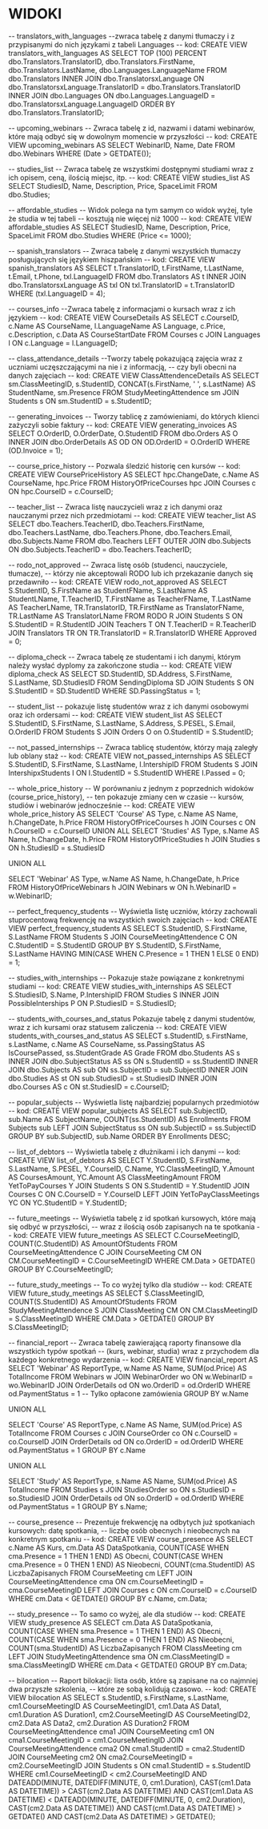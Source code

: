 # WIDOKI

-- translators_with_languages
--zwraca tabelę z danymi tłumaczy i z przypisanymi do nich językami z tabeli Languages
-- kod:
CREATE VIEW translators_with_languages AS
SELECT TOP (100) PERCENT dbo.Translators.TranslatorID, dbo.Translators.FirstName,
dbo.Translators.LastName, dbo.Languages.LanguageName
FROM dbo.Translators 
INNER JOIN dbo.TranslatorsxLanguage ON dbo.TranslatorsxLanguage.TranslatorID = dbo.Translators.TranslatorID INNER JOIN dbo.Languages ON dbo.Languages.LanguageID = dbo.TranslatorsxLanguage.LanguageID
ORDER BY dbo.Translators.TranslatorID;


-- upcoming_webinars
-- Zwraca tabelę z id, nazwami i datami webinarów, które mają odbyć się w dowolnym momencie w przyszłości
-- kod:
CREATE VIEW upcoming_webinars AS
SELECT WebinarID, Name, Date
FROM   dbo.Webinars
WHERE (Date > GETDATE());


-- studies_list
-- Zwraca tabelę ze wszystkimi dostępnymi studiami wraz z ich opisem, ceną, ilością miejsc, itp.
-- kod:
CREATE VIEW studies_list AS
SELECT StudiesID, Name, Description, Price, SpaceLimit
FROM   dbo.Studies;


-- affordable_studies
-- Widok polega na tym samym co widok wyżej, tyle że studia w tej tabeli
-- kosztują nie więcej niż 1000 
-- kod:
CREATE VIEW affordable_studies AS
SELECT StudiesID, Name, Description, Price, SpaceLimit
FROM   dbo.Studies
WHERE (Price <= 1000);


-- spanish_translators
-- Zwraca tabelę z danymi wszystkich tłumaczy posługujących się językiem hiszpańskim 
-- kod:
CREATE VIEW spanish_translators AS
SELECT t.TranslatorID, t.FirstName, t.LastName, t.Email, t.Phone, txl.LanguageID
FROM   dbo.Translators AS t INNER JOIN
dbo.TranslatorsxLanguage AS txl ON txl.TranslatorID = t.TranslatorID
WHERE (txl.LanguageID = 4);


-- courses_info
--Zwraca tabelę z informacjami o kursach wraz z ich językiem
-- kod:
CREATE VIEW CourseDetails AS
SELECT c.CourseID, c.Name AS CourseName, l.LanguageName AS Language, c.Price,
c.Description, c.Data AS CourseStartDate
FROM Courses c
JOIN Languages l ON c.Language = l.LanguageID;


-- class_attendance_details
--Tworzy tabelę pokazującą zajęcia wraz z uczniami uczęszczającymi na nie i z informacją, 
-- czy byli obecni na danych zajęciach
-- kod:
CREATE VIEW ClassAttendenceDetails AS
SELECT sm.ClassMeetingID, s.StudentID,
CONCAT(s.FirstName, ' ', s.LastName) AS StudentName, sm.Presence
FROM StudyMeetingAttendence sm
JOIN Students s ON sm.StudentID = s.StudentID;


-- generating_invoices
-- Tworzy tablicę z zamówieniami, do których klienci zażyczyli sobie faktury
-- kod:
CREATE VIEW generating_invoices AS
SELECT O.OrderID, O.OrderDate, O.StudentID
FROM dbo.Orders AS O 
INNER JOIN dbo.OrderDetails AS OD ON OD.OrderID = O.OrderID
WHERE (OD.Invoice = 1);


-- course_price_history
-- Pozwala śledzić historię cen kursów
-- kod:
CREATE VIEW CoursePriceHistory AS
SELECT hpc.ChangeDate, c.Name AS CourseName, hpc.Price 
FROM HistoryOfPriceCourses hpc 
JOIN Courses c ON hpc.CourseID = c.CourseID;


-- teacher_list
-- Zwraca listę nauczycieli wraz z ich danymi oraz nauczanymi przez nich przedmiotami
-- kod:
CREATE VIEW teacher_list AS
SELECT dbo.Teachers.TeacherID, dbo.Teachers.FirstName, dbo.Teachers.LastName,
dbo.Teachers.Phone, dbo.Teachers.Email, dbo.Subjects.Name
FROM dbo.Teachers 
LEFT OUTER JOIN dbo.Subjects ON dbo.Subjects.TeacherID = dbo.Teachers.TeacherID;


-- rodo_not_approved
-- Zwraca listę osób (studenci, nauczyciele, tłumacze), 
-- którzy nie akceptowali RODO lub ich przekazanie danych się przedawniło
-- kod:
CREATE VIEW rodo_not_approved AS
SELECT S.StudentID, S.FirstName as StudentFName, S.LastName AS StudentLName,
T.TeacherID, T.FirstName as TeacherFName, T.LastName  AS TeacherLName,
TR.TranslatorID, TR.FirstName as TranslatorFName, TR.LastName  AS TranslatorLName 
FROM RODO R
JOIN Students S ON S.StudentID = R.StudentID
JOIN Teachers T ON T.TeacherID = R.TeacherID
JOIN Translators TR ON TR.TranslatorID = R.TranslatorID
WHERE Approved = 0;


-- diploma_check
-- Zwraca tabelę ze studentami i ich danymi, którym należy wysłać dyplomy za zakończone studia
-- kod:
CREATE VIEW diploma_check AS
SELECT SD.StudentID, SD.Address, S.FirstName, S.LastName, SD.StudiesID 
FROM SendingDiploma SD
JOIN Students S ON S.StudentID = SD.StudentID
WHERE SD.PassingStatus = 1;


-- student_list
-- pokazuje listę studentów wraz z ich danymi osobowymi oraz ich ordersami
-- kod:
CREATE VIEW student_list AS
SELECT S.StudentID, S.FirstName, S.LastName, S.Address, S.PESEL, S.Email, O.OrderID 
FROM Students S
JOIN Orders O on O.StudentID = S.StudentID;


-- not_passed_internships
-- Zwraca tablicę studentów, którzy mają zaległy lub oblany staż
-- kod:
CREATE VIEW not_passed_internships AS
SELECT S.StudentID, S.FirstName, S.LastName, I.IntershipID FROM Students S
JOIN IntershipxStudents I ON I.StudentID = S.StudentID
WHERE I.Passed = 0;


-- whole_price_history
-- W porównaniu z jednym z poprzednich widoków (course_price_history), 
-- ten pokazuje zmiany cen w czasie 
-- kursów, studiów i webinarów jednocześnie
-- kod:
CREATE VIEW whole_price_history AS
SELECT 'Course' AS Type, c.Name AS Name,
h.ChangeDate, h.Price
FROM HistoryOfPriceCourses h
JOIN Courses c ON h.CourseID = c.CourseID
UNION ALL
SELECT 'Studies' AS Type, s.Name AS Name,
h.ChangeDate, h.Price
FROM HistoryOfPriceStudies h
JOIN Studies s ON h.StudiesID = s.StudiesID

UNION ALL

SELECT 'Webinar' AS Type, w.Name AS Name,
h.ChangeDate, h.Price
FROM HistoryOfPriceWebinars h
JOIN Webinars w ON h.WebinarID = w.WebinarID;


-- perfect_frequency_students
-- Wyświetla listę uczniów, którzy zachowali stuprocentową frekwencję na wszystkich swoich zajęciach
-- kod:
CREATE VIEW perfect_frequency_students AS
SELECT S.StudentID, S.FirstName, S.LastName FROM Students S
JOIN CourseMeetingAttendence C ON C.StudentID = S.StudentID
GROUP BY S.StudentID, S.FirstName, S.LastName
HAVING MIN(CASE WHEN C.Presence = 1 THEN 1 ELSE 0 END) = 1;


-- studies_with_internships
-- Pokazuje staże powiązane z konkretnymi studiami
-- kod:
CREATE VIEW studies_with_internships AS
SELECT S.StudiesID, S.Name, P.IntershipID FROM Studies S
INNER JOIN PossibleInterships P ON P.StudiesID = S.StudiesID;


-- students_with_courses_and_status
Pokazuje tabelę z danymi studentów, wraz z ich kursami oraz statusem zaliczenia
-- kod:
CREATE VIEW students_with_courses_and_status AS
SELECT s.StudentID, s.FirstName, s.LastName, c.Name AS CourseName, 
ss.PassingStatus AS IsCoursePassed, ss.StudentGrade AS Grade
FROM dbo.Students AS s 
INNER JOIN dbo.SubjectStatus AS ss ON s.StudentID = ss.StudentID 
INNER JOIN dbo.Subjects AS sub ON ss.SubjectID = sub.SubjectID 
INNER JOIN dbo.Studies AS st ON sub.StudiesID = st.StudiesID 
INNER JOIN dbo.Courses AS c ON st.StudiesID = c.CourseID;


-- popular_subjects
-- Wyświetla listę najbardziej popularnych przedmiotów
-- kod:
CREATE VIEW popular_subjects AS
SELECT sub.SubjectID, sub.Name AS SubjectName, COUNT(ss.StudentID) AS Enrollments
FROM Subjects sub
LEFT JOIN SubjectStatus ss ON sub.SubjectID = ss.SubjectID
GROUP BY sub.SubjectID, sub.Name
ORDER BY Enrollments DESC;


-- list_of_debtors
-- Wyświetla tabelę z dłużnikami i ich danymi
-- kod:
CREATE VIEW list_of_debtors AS
SELECT Y.StudentID, S.FirstName, S.LastName, S.PESEL, Y.CourseID, C.Name, YC.ClassMeetingID, 
Y.Amount AS CoursesAmount, YC.Amount AS ClassMeetingAmount 
FROM YetToPayCourses Y
JOIN Students S ON S.StudentID = Y.StudentID
JOIN Courses C ON C.CourseID = Y.CourseID
LEFT JOIN YetToPayClassMeetings YC ON YC.StudentID = Y.StudentID;

-- future_meetings
-- Wyświetla tabelę z id spotkań kursowych, które mają się odbyć w przyszłości, 
-- wraz z ilością osób zapisanych na te spotkania
-- kod:
CREATE VIEW future_meetings AS
SELECT C.CourseMeetingID, COUNT(C.StudentID) AS AmountOfStudents 
FROM CourseMeetingAttendence C
JOIN CourseMeeting CM ON CM.CourseMeetingID = C.CourseMeetingID
WHERE CM.Data > GETDATE()
GROUP BY C.CourseMeetingID;


-- future_study_meetings
-- To co wyżej tylko dla studiów
-- kod:
CREATE VIEW future_study_meetings AS
SELECT S.ClassMeetingID, COUNT(S.StudentID) AS AmountOfStudents 
FROM StudyMeetingAttendence S
JOIN ClassMeeting CM ON CM.ClassMeetingID = S.ClassMeetingID
WHERE CM.Data > GETDATE()
GROUP BY S.ClassMeetingID;


-- financial_report
-- Zwraca tabelę zawierającą raporty finansowe dla wszystkich typów spotkań 
-- (kurs, webinar, studia) wraz z przychodem dla każdego konkretnego wydarzenia
-- kod:
CREATE VIEW financial_report AS
SELECT 'Webinar' AS ReportType, w.Name AS Name, SUM(od.Price) AS TotalIncome
FROM Webinars w
JOIN WebinarOrder wo ON w.WebinarID = wo.WebinarID
JOIN OrderDetails od ON wo.OrderID = od.OrderID
WHERE od.PaymentStatus = 1 -- Tylko opłacone zamówienia
GROUP BY w.Name

UNION ALL

SELECT 'Course' AS ReportType, c.Name AS Name, SUM(od.Price) AS TotalIncome
FROM Courses c
JOIN CourseOrder co ON c.CourseID = co.CourseID
JOIN OrderDetails od ON co.OrderID = od.OrderID
WHERE od.PaymentStatus = 1
GROUP BY c.Name

UNION ALL

SELECT 'Study' AS ReportType, s.Name AS Name, SUM(od.Price) AS TotalIncome
FROM Studies s
JOIN StudiesOrder so ON s.StudiesID = so.StudiesID
JOIN OrderDetails od ON so.OrderID = od.OrderID
WHERE od.PaymentStatus = 1
GROUP BY s.Name;


-- course_presence
-- Prezentuje frekwencję na odbytych już spotkaniach kursowych: datę spotkania, 
-- liczbę osób obecnych i nieobecnych na konkretnym spotkaniu
-- kod:
CREATE VIEW course_presence AS
SELECT c.Name AS Kurs, cm.Data AS DataSpotkania, COUNT(CASE WHEN cma.Presence = 1 THEN 1 END) AS Obecni,
COUNT(CASE WHEN cma.Presence = 0 THEN 1 END) AS Nieobecni, COUNT(cma.StudentID) AS LiczbaZapisanych
FROM CourseMeeting cm
LEFT JOIN CourseMeetingAttendence cma ON cm.CourseMeetingID = cma.CourseMeetingID
LEFT JOIN Courses c ON cm.CourseID = c.CourseID
WHERE cm.Data < GETDATE()
GROUP BY c.Name, cm.Data;


-- study_presence
-- To samo co wyżej, ale dla studiów
-- kod:
CREATE VIEW study_presence AS
SELECT cm.Data AS DataSpotkania, COUNT(CASE WHEN sma.Presence = 1 THEN 1 END) AS Obecni,
COUNT(CASE WHEN sma.Presence = 0 THEN 1 END) AS Nieobecni, COUNT(sma.StudentID) AS LiczbaZapisanych
FROM ClassMeeting cm
LEFT JOIN StudyMeetingAttendence sma ON cm.ClassMeetingID = sma.ClassMeetingID
WHERE cm.Data < GETDATE()
GROUP BY cm.Data;


-- bilocation
-- Raport bilokacji: lista osób, które są zapisane na co najmniej dwa przyszłe szkolenia, 
-- które ze sobą kolidują czasowo.
-- kod:
CREATE VIEW bilocation AS
SELECT s.StudentID, s.FirstName, s.LastName, cm1.CourseMeetingID AS CourseMeetingID1,
cm1.Data AS Data1, cm1.Duration AS Duration1, cm2.CourseMeetingID AS CourseMeetingID2,
cm2.Data AS Data2, cm2.Duration AS Duration2
FROM CourseMeetingAttendence cma1
JOIN CourseMeeting cm1 ON cma1.CourseMeetingID = cm1.CourseMeetingID
JOIN CourseMeetingAttendence cma2 ON cma1.StudentID = cma2.StudentID
JOIN CourseMeeting cm2 ON cma2.CourseMeetingID = cm2.CourseMeetingID
JOIN Students s ON cma1.StudentID = s.StudentID
WHERE cm1.CourseMeetingID < cm2.CourseMeetingID
    AND DATEADD(MINUTE, DATEDIFF(MINUTE, 0, cm1.Duration), CAST(cm1.Data AS DATETIME)) > CAST(cm2.Data AS DATETIME)
    AND CAST(cm1.Data AS DATETIME) < DATEADD(MINUTE, DATEDIFF(MINUTE, 0, cm2.Duration), CAST(cm2.Data AS DATETIME))
    AND CAST(cm1.Data AS DATETIME) > GETDATE() 
    AND CAST(cm2.Data AS DATETIME) > GETDATE();



























